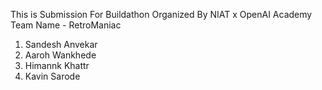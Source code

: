 This is Submission For Buildathon Organized By NIAT x OpenAI Academy
Team Name - RetroManiac
1. Sandesh Anvekar
2. Aaroh Wankhede
3. Himannk Khattr
4. Kavin Sarode
